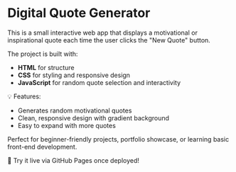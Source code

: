 # Digital Quote Generator

This is a small interactive web app that displays a motivational or inspirational quote each time the user clicks the "New Quote" button.  

The project is built with:
- **HTML** for structure
- **CSS** for styling and responsive design
- **JavaScript** for random quote selection and interactivity

💡 Features:
- Generates random motivational quotes
- Clean, responsive design with gradient background
- Easy to expand with more quotes

Perfect for beginner-friendly projects, portfolio showcase, or learning basic front-end development.  

🔗 Try it live via GitHub Pages once deployed!
